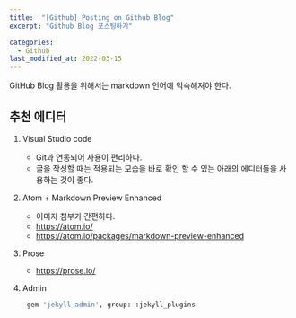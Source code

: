 ```yaml
---
title:  "[Github] Posting on Github Blog"
excerpt: "Github Blog 포스팅하기"

categories:
  - Github
last_modified_at: 2022-03-15
---
```


GitHub Blog 활용을 위해서는 markdown 언어에 익숙해져야 한다.
<br>
## 추천 에디터
  1. Visual Studio code
     - Git과 연동되어 사용이 편리하다.
      - 글을 작성할 때는 적용되는 모습을 바로 확인 할 수 있는 아래의 에디터들을 사용하는 것이 좋다.
  2. Atom + Markdown Preview Enhanced
     - 이미지 첨부가 간편하다.
     - https://atom.io/
     - https://atom.io/packages/markdown-preview-enhanced

  3. Prose
      - https://prose.io/

  4. Admin
     ```python
      gem 'jekyll-admin', group: :jekyll_plugins
      ```
